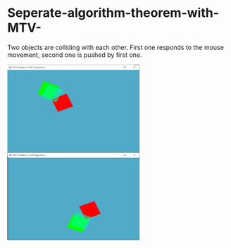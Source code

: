 # Seperate-algorithm-theorem-with-MTV-
Two objects are colliding with each other. First one responds to the mouse movement, second one is pushed by first one.

<div class="content-center">
<div id="1"><img src="images/MTV1.png" style="float: left;" alt="Image" width="300" height="200"/></a></div>
<div id="2"><img src="images/MTV2.png" style="clear: both;" alt="Image" width="300" height="200"/></a></div>
</div>

